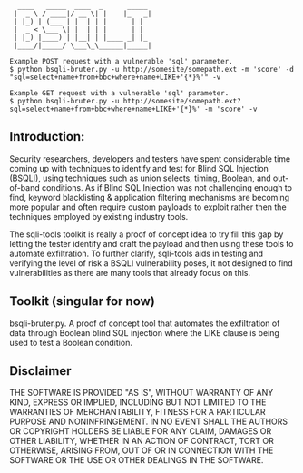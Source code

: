       ____   _____  ____  _      _____ 
     |  _ \ / ____|/ __ \| |    |_   _|
     | |_) | (___ | |  | | |      | |  
     |  _ < \___ \| |  | | |      | |  
     | |_) |____) | |__| | |____ _| |_ 
     |____/|_____/ \___\_\______|_____|
                                   
    Example POST request with a vulnerable 'sql' parameter.
    $ python bsqli-bruter.py -u http://somesite/somepath.ext -m 'score' -d "sql=select+name+from+bbc+where+name+LIKE+'{*}%'" -v

    Example GET request with a vulnerable 'sql' parameter.
    $ python bsqli-bruter.py -u http://somesite/somepath.ext?sql=select+name+from+bbc+where+name+LIKE+'{*}%' -m 'score' -v

## Introduction:

Security researchers, developers and testers have spent considerable time coming up with techniques to identify and test for Blind SQL Injection (BSQLI), using techniques such as union selects, timing, Boolean, and out-of-band conditions. As if Blind SQL Injection was not challenging enough to find, keyword blacklisting & application filtering mechanisms are becoming more popular and often require custom payloads to exploit rather then the techniques employed by existing industry tools. 

The sqli-tools toolkit is really a proof of concept idea to try fill this gap by letting the tester identify and craft the payload and then using these tools to automate exfiltration. To further clarify, sqli-tools aids in testing and verifying the level of risk a BSQLI vulnerability poses, it not designed to find vulnerabilities as there are many tools that already focus on this. 

## Toolkit (singular for now)

bsqli-bruter.py. A proof of concept tool that automates the exfiltration of 
data through Boolean blind SQL injection where the LIKE clause is being used to 
test a Boolean condition.

## Disclaimer
THE SOFTWARE IS PROVIDED "AS IS", WITHOUT WARRANTY OF ANY KIND, EXPRESS OR IMPLIED, INCLUDING BUT NOT LIMITED TO THE WARRANTIES OF MERCHANTABILITY, FITNESS FOR A PARTICULAR PURPOSE AND NONINFRINGEMENT. IN NO EVENT SHALL THE AUTHORS OR COPYRIGHT HOLDERS BE LIABLE FOR ANY CLAIM, DAMAGES OR OTHER LIABILITY, WHETHER IN AN ACTION OF CONTRACT, TORT OR OTHERWISE, ARISING FROM, OUT OF OR IN CONNECTION WITH THE SOFTWARE OR THE USE OR OTHER DEALINGS IN THE SOFTWARE.
